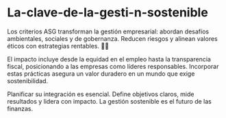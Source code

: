 # La-clave-de-la-gesti-n-sostenible
Los criterios ASG transforman la gestión empresarial: abordan desafíos ambientales, sociales y de gobernanza. Reducen riesgos y alinean valores éticos con estrategias rentables. 🌱💼

El impacto incluye desde la equidad en el empleo hasta la transparencia fiscal, posicionando a las empresas como líderes responsables. Incorporar estas prácticas asegura un valor duradero en un mundo que exige sostenibilidad.

Planificar su integración es esencial. Define objetivos claros, mide resultados y lidera con impacto. La gestión sostenible es el futuro de las finanzas.
